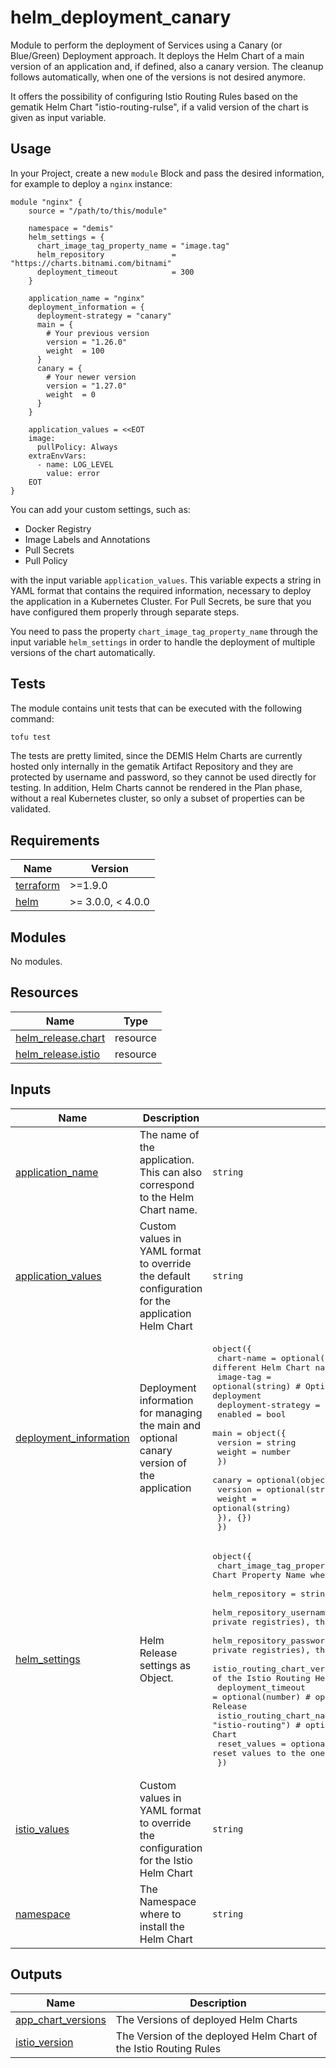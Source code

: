 # helm_deployment_canary

Module to perform the deployment of Services using a Canary (or Blue/Green) Deployment approach. It deploys the Helm Chart of a main version of an application and, if defined, also a canary version. The cleanup follows automatically, when one of the versions is not desired anymore.

It offers the possibility of configuring Istio Routing Rules based on the gematik Helm Chart "istio-routing-rulse", if a valid version of the chart is given as input variable.

## Usage

In your Project, create a new `module` Block and pass the desired information, for example to deploy a `nginx` instance:

```hcl
module "nginx" {
    source = "/path/to/this/module"

    namespace = "demis"
    helm_settings = {
      chart_image_tag_property_name = "image.tag"
      helm_repository               = "https://charts.bitnami.com/bitnami"
      deployment_timeout            = 300
    }

    application_name = "nginx"
    deployment_information = {
      deployment-strategy = "canary"
      main = {
        # Your previous version
        version = "1.26.0"
        weight  = 100
      }
      canary = {
        # Your newer version
        version = "1.27.0"
        weight  = 0
      }
    }

    application_values = <<EOT
    image:
      pullPolicy: Always
    extraEnvVars:
      - name: LOG_LEVEL
        value: error
    EOT
}
```

You can add your custom settings, such as:

- Docker Registry
- Image Labels and Annotations
- Pull Secrets
- Pull Policy

with the input variable `application_values`. This variable expects a string in YAML format that contains the required information, necessary to deploy the application in a Kubernetes Cluster. For Pull Secrets, be sure that you have configured them properly through separate steps.

You need to pass the property `chart_image_tag_property_name` through the input variable `helm_settings` in order to handle the deployment of multiple versions of the chart automatically.

## Tests

The module contains unit tests that can be executed with the following command: 

```sh
tofu test
```

The tests are pretty limited, since the DEMIS Helm Charts are currently hosted only internally in the gematik Artifact Repository and they are protected by username and password, so they cannot be used directly for testing. In addition, Helm Charts cannot be rendered in the Plan phase, without a real Kubernetes cluster, so only a subset of properties can be validated.

<!-- BEGIN_TF_DOCS -->
## Requirements

| Name | Version |
|------|---------|
| <a name="requirement_terraform"></a> [terraform](#requirement\_terraform) | >=1.9.0 |
| <a name="requirement_helm"></a> [helm](#requirement\_helm) | >= 3.0.0, < 4.0.0 |

## Modules

No modules.

## Resources

| Name | Type |
|------|------|
| [helm_release.chart](https://registry.terraform.io/providers/hashicorp/helm/latest/docs/resources/release) | resource |
| [helm_release.istio](https://registry.terraform.io/providers/hashicorp/helm/latest/docs/resources/release) | resource |

## Inputs

| Name | Description | Type | Default | Required |
|------|-------------|------|---------|:--------:|
| <a name="input_application_name"></a> [application\_name](#input\_application\_name) | The name of the application. This can also correspond to the Helm Chart name. | `string` | n/a | yes |
| <a name="input_application_values"></a> [application\_values](#input\_application\_values) | Custom values in YAML format to override the default configuration for the application Helm Chart | `string` | `""` | no |
| <a name="input_deployment_information"></a> [deployment\_information](#input\_deployment\_information) | Deployment information for managing the main and optional canary version of the application | <pre>object({<br/>    chart-name          = optional(string) # Optional, uses a different Helm Chart name than the application name<br/>    image-tag           = optional(string) # Optional, uses a different image tag for the deployment<br/>    deployment-strategy = string<br/>    enabled             = bool<br/>    main = object({<br/>      version = string<br/>      weight  = number<br/>    })<br/>    canary = optional(object({<br/>      version = optional(string)<br/>      weight  = optional(string)<br/>    }), {})<br/>  })</pre> | n/a | yes |
| <a name="input_helm_settings"></a> [helm\_settings](#input\_helm\_settings) | Helm Release settings as Object. | <pre>object({<br/>    chart_image_tag_property_name = string                            # the Helm Chart Property Name where the Image Tag is set (e.g. "image.tag")<br/>    helm_repository               = string                            # the Helm Repository URL<br/>    helm_repository_username      = optional(string)                  # optional (required for private registries), the Helm Repository Username<br/>    helm_repository_password      = optional(string)                  # optional (required for private registries), the Helm Repository Password<br/>    istio_routing_chart_version   = optional(string)                  # optional, the Version of the Istio Routing Helm Chart to be installed<br/>    deployment_timeout            = optional(number)                  # optional, the Timeout for creating Helm Release<br/>    istio_routing_chart_name      = optional(string, "istio-routing") # optional, the name of the Istio Routing Helm Chart<br/>    reset_values                  = optional(bool, false)             # optional, whether to reset values to the ones built into the chart<br/>  })</pre> | n/a | yes |
| <a name="input_istio_values"></a> [istio\_values](#input\_istio\_values) | Custom values in YAML format to override the configuration for the Istio Helm Chart | `string` | `""` | no |
| <a name="input_namespace"></a> [namespace](#input\_namespace) | The Namespace where to install the Helm Chart | `string` | n/a | yes |

## Outputs

| Name | Description |
|------|-------------|
| <a name="output_app_chart_versions"></a> [app\_chart\_versions](#output\_app\_chart\_versions) | The Versions of deployed Helm Charts |
| <a name="output_istio_version"></a> [istio\_version](#output\_istio\_version) | The Version of the deployed Helm Chart of the Istio Routing Rules |
<!-- END_TF_DOCS -->